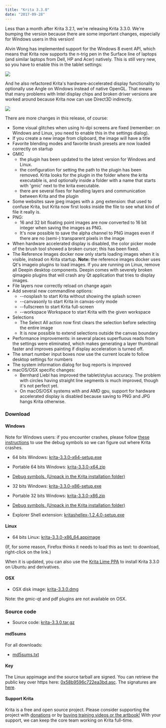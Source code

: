 ```yaml
---
title: "Krita 3.3.0"
date: "2017-09-28"
---
```


Less than a month after Krita 3.2.1, we're releasing Krita 3.3.0. We're bumping the version because there are some important changes, especially for Windows users in this version!

Alvin Wong has implemented support for the Windows 8 event API, which means that Krita now supports the n-trig pen in the Surface line of laptops (and similar laptops from Dell, HP and Acer) natively. This is still very new, so you have to enable this in the tablet settings:

[![](/images/posts/2017/wintab-1024x840.png)](https://krita.org/wp-content/uploads/2017/09/wintab.png)

And he also refactored Krita's hardware-accelerated display functionality to optionally use Angle on Windows instead of native OpenGL. That means that many problems with Intel display chips and broken driver versions are worked around because Krita now can use Direct3D indirectly.

[![](/images/posts/2017/display-1024x840.png)](https://krita.org/wp-content/uploads/2017/09/display.png)

There are more changes in this release, of course:

- Some visual glitches when using hi-dpi screens are fixed (remember: on Windows and Linux, you need to enable this in the settings dialog).
- If you create a new image from clipboard, the image will have a title
- Favorite blending modes and favorite brush presets are now loaded correctly on startup
- GMIC
    - the plugin has been updated to the latest version for Windows and Linux.
    - the configuration for setting the path to the plugin has been removed. Krita looks for the plugin in the folder where the krita executable is, and optionally inside a folder with a name that starts with 'gmic' next to the krita executable.
    - there are several fixes for handling layers and communication between Krita and the plugin
- Some websites save jpeg images with a .png extension: that used to confuse Krita, but Krita now first looks inside the file to see what kind of file it really is.
- PNG:
    - 16 and 32 bit floating point images are now converted to 16 bit integer when saving the images as PNG.
    - It's now possible to save the alpha channel to PNG images even if there are no (semi-) transparent pixels in the image
- When hardware accelerated display is disabled, the color picker mode of the brush tool showed a broken cursor; this has been fixed.
- The Reference Images docker now only starts loading images when it is visible, instead on Krita startup. **Note:** the reference images docker uses Qt's imageio plugins to load images. If you are running on Linux, remove all Deepin desktop components. Deepin comes with severely broken qimageio plugins that will crash any Qt application that tries to display images.
- File layers now correctly reload on change again
- Add several new commandline options:
    - \--nosplash to start Krita without showing the splash screen
    - \--canvasonly to start Krita in canvas-only mode
    - \--fullscreen to start Krita full-screen
    - \--workspace Workspace to start Krita with the given workspace
- Selections
    - The Select All action now first clears the selection before selecting the entire image
    - It is now possible to extend selections outside the canvas boundary
- Performance improvements: in several places superfluous reads from the settings were eliminated, which makes generating a layer thumbnail faster and improves painting if display acceleration is turned off.
- The smart number input boxes now use the current locale to follow desktop settings for numbers
- The system information dialog for bug reports is improved
- macOS/OSX specific changes:
    - Bernhard Liebl has improved the tablet/stylus accuracy. The problem with circles having straight line segments is much improved, though it's not perfect yet.
    - On macOS/OSX systems with and AMD gpu, support for hardware accelerated display is disabled because saving to PNG and JPG hangs Krita otherwise.

### Download

#### Windows

Note for Windows users: if you encounter crashes, please follow [these instructions](https://docs.krita.org/Dr._Mingw_debugger) to use the debug symbols so we can figure out where Krita crashes.

- 64 bits Windows: [krita-3.3.0-x64-setup.exe](https://download.kde.org/stable/krita/3.3.0/krita-3.3.0-x64-setup.exe)
- Portable 64 bits Windows: [krita-3.3.0-x64.zip](https://download.kde.org/stable/krita/3.3.0/krita-3.3.0-x64.zip)
- [Debug symbols. (Unpack in the Krita installation folder)](https://download.kde.org/stable/krita/3.3.0/krita-3.3.0-x64-dbg.zip)

- 32 bits Windows: [krita-3.3.0-x86-setup.exe](https://download.kde.org/stable/krita/3.3.0/krita-3.3.0-x86-setup.exe)
- Portable 32 bits Windows: [krita-3.3.0-x86.zip](https://download.kde.org/stable/krita/3.3.0/krita-3.3.0-x86.zip)
- [Debug symbols. (Unpack in the Krita installation folder)](https://download.kde.org/stable/krita/3.3.0/krita-3.3.0-x86-dbg.zip)

- Explorer Shell extension: [kritashellex-1.2.4.0-setup.exe](https://download.kde.org/stable/krita/KritaShellExtension-v1.2.4-setup.exe)

#### Linux

- 64 bits Linux: [krita-3.3.0-x86\_64.appimage](https://download.kde.org/stable/krita/3.3.0/krita-3.3.0-x86_64.appimage)

(If, for some reason, Firefox thinks it needs to load this as text: to download, right-click on the link.)

When it is updated, you can also use the [Krita Lime PPA](https://launchpad.net/%7Ekritalime/+archive/ubuntu/ppa) to install Krita 3.3.0 on Ubuntu and derivatives.

#### OSX

- OSX disk image: [krita-3.3.0.dmg](https://download.kde.org/stable/krita/3.3.0/krita-3.3.0.dmg)

Note: the gmic-qt and pdf plugins are not available on OSX.

### Source code

- Source code: [krita-3.3.0.tar.gz](https://download.kde.org/stable/krita/3.3.0/krita-3.3.0.tar.gz)

#### md5sums

For all downloads:

- [md5sums.txt](https://download.kde.org/stable/krita/3.3.0/md5sums.txt)

#### Key

The Linux appimage and the source tarball are signed. You can retrieve the public key over https here: [0x58b9596c722ea3bd.asc](https://share.kde.org/index.php/s/fJ99V5mZvuyD0z8). The signatures are [here](http://download.kde.org/stable/krita/3.3.0/).

#### Support Krita

Krita is a free and open source project. Please consider supporting the project with [donations](/support-us/donations/) or by [buying training videos or the artbook!](/support-us/shop) With your support, we can keep the core team working on Krita full-time.
